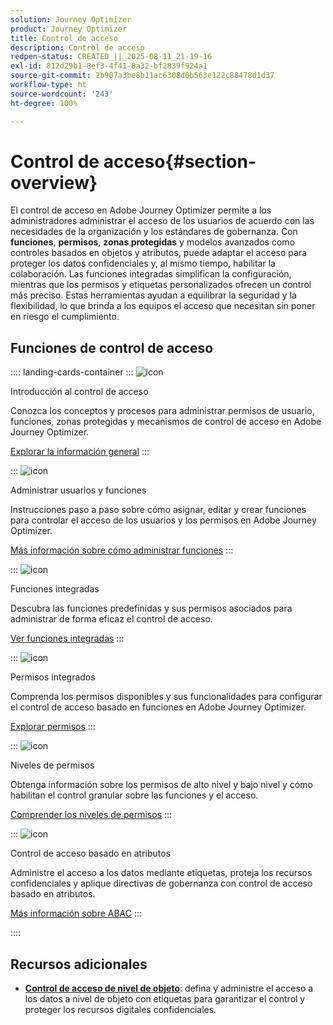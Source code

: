 ```yaml
---
solution: Journey Optimizer
product: Journey Optimizer
title: Control de acceso
description: Control de acceso
redpen-status: CREATED_||_2025-08-11_21-19-16
exl-id: 812d29b1-8ef3-4f41-8a32-bf2839f924a1
source-git-commit: 2b907a3be8b11ac6308d0b563e122c88478d1d37
workflow-type: ht
source-wordcount: '243'
ht-degree: 100%

---
```


# Control de acceso{#section-overview}

El control de acceso en Adobe Journey Optimizer permite a los administradores administrar el acceso de los usuarios de acuerdo con las necesidades de la organización y los estándares de gobernanza. Con **funciones**, **permisos**, **zonas protegidas** y modelos avanzados como controles basados en objetos y atributos, puede adaptar el acceso para proteger los datos confidenciales y, al mismo tiempo, habilitar la colaboración. Las funciones integradas simplifican la configuración, mientras que los permisos y etiquetas personalizados ofrecen un control más preciso. Estas herramientas ayudan a equilibrar la seguridad y la flexibilidad, lo que brinda a los equipos el acceso que necesitan sin poner en riesgo el cumplimiento.

## Funciones de control de acceso

:::: landing-cards-container
:::
![icon](https://cdn.experienceleague.adobe.com/icons/circle-play.svg?lang=es)

Introducción al control de acceso

Conozca los conceptos y procesos para administrar permisos de usuario, funciones, zonas protegidas y mecanismos de control de acceso en Adobe Journey Optimizer.

[Explorar la información general](../using/administration/permissions-overview.md)
:::

:::
![icon](https://cdn.experienceleague.adobe.com/icons/list-check.svg?lang=es)

Administrar usuarios y funciones

Instrucciones paso a paso sobre cómo asignar, editar y crear funciones para controlar el acceso de los usuarios y los permisos en Adobe Journey Optimizer.

[Más información sobre cómo administrar funciones](../using/administration/permissions.md)
:::

:::
![icon](https://cdn.experienceleague.adobe.com/icons/book.svg?lang=es)

Funciones integradas

Descubra las funciones predefinidas y sus permisos asociados para administrar de forma eficaz el control de acceso.

[Ver funciones integradas](../using/administration/ootb-product-profiles.md)
:::

:::
![icon](https://cdn.experienceleague.adobe.com/icons/shield-halved.svg?lang=es)

Permisos integrados

Comprenda los permisos disponibles y sus funcionalidades para configurar el control de acceso basado en funciones en Adobe Journey Optimizer.

[Explorar permisos](../using/administration/ootb-permissions.md)
:::

:::
![icon](https://cdn.experienceleague.adobe.com/icons/gear.svg?lang=es)

Niveles de permisos

Obtenga información sobre los permisos de alto nivel y bajo nivel y cómo habilitan el control granular sobre las funciones y el acceso.

[Comprender los niveles de permisos](../using/administration/high-low-permissions.md)
:::

:::
![icon](https://cdn.experienceleague.adobe.com/icons/puzzle-piece.svg?lang=es)

Control de acceso basado en atributos

Administre el acceso a los datos mediante etiquetas, proteja los recursos confidenciales y aplique directivas de gobernanza con control de acceso basado en atributos.

[Más información sobre ABAC](../using/administration/attribute-based-access.md)
:::

::::


## Recursos adicionales

- **[Control de acceso de nivel de objeto](../using/administration/object-based-access.md)**: defina y administre el acceso a los datos a nivel de objeto con etiquetas para garantizar el control y proteger los recursos digitales confidenciales.

